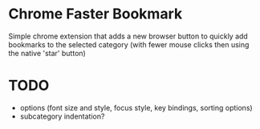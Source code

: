 Chrome Faster Bookmark
======================

Simple chrome extension that adds a new browser button to quickly add bookmarks to the selected category (with fewer mouse clicks then using the native 'star' button)

TODO
====

 - options (font size and style, focus style, key bindings, sorting options)
 - subcategory indentation?